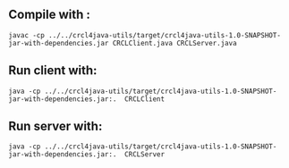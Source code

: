 Compile with :
--------------
 
    javac -cp ../../crcl4java-utils/target/crcl4java-utils-1.0-SNAPSHOT-jar-with-dependencies.jar CRCLClient.java CRCLServer.java
 
Run client with:
---------

    java -cp ../../crcl4java-utils/target/crcl4java-utils-1.0-SNAPSHOT-jar-with-dependencies.jar:.  CRCLClient
 
Run server with:
---------

    java -cp ../../crcl4java-utils/target/crcl4java-utils-1.0-SNAPSHOT-jar-with-dependencies.jar:.  CRCLServer
 